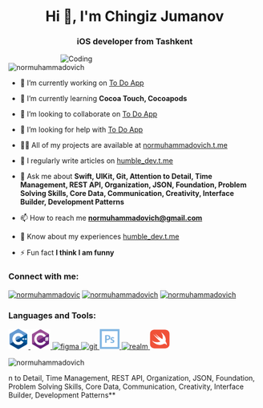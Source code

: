 <h1 align="center">Hi 👋, I'm Chingiz Jumanov</h1>
<h3 align="center">iOS developer from Tashkent</h3>
<img  align="right" alt="Coding" width="400" src="https://cdn.dribbble.com/users/1162077/screenshots/3848914/programmer.gif">
<p align="left"> <img src="https://komarev.com/ghpvc/?username=normuhammadovich&label=Profile%20views&color=0e75b6&style=flat" alt="normuhammadovich" /> </p>

- 🔭 I’m currently working on [To Do App](todoapp.com)

- 🌱 I’m currently learning **Cocoa Touch, Cocoapods**

- 👯 I’m looking to collaborate on [To Do App](todoapp.com)

- 🤝 I’m looking for help with [To Do App](todoapp.com)

- 👨‍💻 All of my projects are available at [normuhammadovich.t.me](normuhammadovich.t.me)

- 📝 I regularly write articles on [humble_dev.t.me](humble_dev.t.me)

- 💬 Ask me about **Swift, UIKit, Git, Attention to Detail, Time Management, REST API, Organization, JSON, Foundation, Problem Solving Skills, Core Data, Communication, Creativity, Interface Builder, Development Patterns**

- 📫 How to reach me **normuhammadovich@gmail.com**

- 📄 Know about my experiences [humble_dev.t.me](humble_dev.t.me)

- ⚡ Fun fact **I think I am funny**

<h3 align="left">Connect with me:</h3>
<p align="left">
<a href="https://twitter.com/normuhammadovic" target="blank"><img align="center" src="https://raw.githubusercontent.com/rahuldkjain/github-profile-readme-generator/master/src/images/icons/Social/twitter.svg" alt="normuhammadovic" height="30" width="40" /></a>
<a href="https://linkedin.com/in/normuhammadovich" target="blank"><img align="center" src="https://raw.githubusercontent.com/rahuldkjain/github-profile-readme-generator/master/src/images/icons/Social/linked-in-alt.svg" alt="normuhammadovich" height="30" width="40" /></a>
<a href="https://instagram.com/normuhammadovich" target="blank"><img align="center" src="https://raw.githubusercontent.com/rahuldkjain/github-profile-readme-generator/master/src/images/icons/Social/instagram.svg" alt="normuhammadovich" height="30" width="40" /></a>
</p>

<h3 align="left">Languages and Tools:</h3>
<p align="left"> <a href="https://www.w3schools.com/cpp/" target="_blank" rel="noreferrer"> <img src="https://raw.githubusercontent.com/devicons/devicon/master/icons/cplusplus/cplusplus-original.svg" alt="cplusplus" width="40" height="40"/> </a> <a href="https://www.w3schools.com/cs/" target="_blank" rel="noreferrer"> <img src="https://raw.githubusercontent.com/devicons/devicon/master/icons/csharp/csharp-original.svg" alt="csharp" width="40" height="40"/> </a> <a href="https://www.figma.com/" target="_blank" rel="noreferrer"> <img src="https://www.vectorlogo.zone/logos/figma/figma-icon.svg" alt="figma" width="40" height="40"/> </a> <a href="https://git-scm.com/" target="_blank" rel="noreferrer"> <img src="https://www.vectorlogo.zone/logos/git-scm/git-scm-icon.svg" alt="git" width="40" height="40"/> </a> <a href="https://www.photoshop.com/en" target="_blank" rel="noreferrer"> <img src="https://raw.githubusercontent.com/devicons/devicon/master/icons/photoshop/photoshop-line.svg" alt="photoshop" width="40" height="40"/> </a> <a href="https://realm.io/" target="_blank" rel="noreferrer"> <img src="https://raw.githubusercontent.com/bestofjs/bestofjs-webui/8665e8c267a0215f3159df28b33c365198101df5/public/logos/realm.svg" alt="realm" width="40" height="40"/> </a> <a href="https://developer.apple.com/swift/" target="_blank" rel="noreferrer"> <img src="https://raw.githubusercontent.com/devicons/devicon/master/icons/swift/swift-original.svg" alt="swift" width="40" height="40"/> </a> </p>

<p><img align="center" src="https://github-readme-stats.vercel.app/api/top-langs?username=normuhammadovich&show_icons=true&locale=en&layout=compact" alt="normuhammadovich" /></p>
n to Detail, Time Management, REST API, Organization, JSON, Foundation, Problem Solving Skills, Core Data, Communication, Creativity, Interface Builder, Development Patterns**

